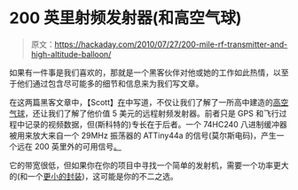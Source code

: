 # 200 英里射频发射器(和高空气球)

> 原文：<https://hackaday.com/2010/07/27/200-mile-rf-transmitter-and-high-altitude-balloon/>

如果有一件事是我们喜欢的，那就是一个黑客伙伴对他或她的工作如此热情，以至于他们通过包含尽可能多的细节和信息来为我们写文章。

在这两篇黑客文章中，【Scott】[在](http://www.swharden.com/blog/2010-07-14-high-altitude-balloon-transmitter/)中写道，不仅让我们了解了一所高中建造的[高空气球](http://hackaday.com/2009/09/19/high-altitude-balloons/)，还让我们了解了他价值 5 美元的远程射频发射器。前者只是 GPS 和飞行过程中记录的视频数据，但(斯科特的)专长在于后者。一个 74HC240 八进制缓冲器被用来放大来自一个 29MHz 振荡器的 ATTiny44a 的信号(莫尔斯电码)，产生一个远在 200 英里外的可用信号[。](http://swharden.com/tmp/balloon/view2.html)

它的带宽很低，但如果你在你的项目中寻找一个简单的发射机，需要一个功率更大的(和一个[更小的封装](http://hackaday.com/2010/04/25/rf-transmission-in-the-9-khz-band/))，这可能是你的不二之选。